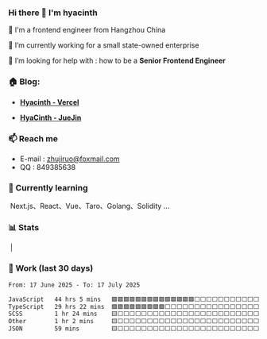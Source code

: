 ### Hi there 👋 I'm hyacinth

🫡 I'm a frontend engineer from Hangzhou China

🧰 I’m currently working for a small state-owned enterprise

🤔 I’m looking for help with :  how to be a **Senior Frontend Engineer**



### 🏠 Blog:

- **[Hyacinth - Vercel](https://hyaciovo.vercel.app)**

- **[HyaCinth - JueJin](https://juejin.cn/user/4332545970820861)**



### 📫 Reach me

- E-mail :  zhujiruo@foxmail.com
- QQ : 849385638



### 🌱 Currently learning

​	Next.js、React、Vue、Taro、Golang、Solidity ...



### 📊 Stats

<img align="center" src="https://github-readme-stats.vercel.app/api?username=hyaciovo&show_icons=true&theme=buefy&hide_border=true" alt="" /> | <img align="center" src="https://github-readme-stats.vercel.app/api/top-langs/?username=hyaciovo&layout=compact&theme=buefy&hide_border=true" alt="" />


### 🧰 Work (last 30 days)
<!--START_SECTION:waka-->

```txt
From: 17 June 2025 - To: 17 July 2025

JavaScript   44 hrs 5 mins   🟩🟩🟩🟩🟩🟩🟩🟩🟩🟩🟩🟩🟩🟩⬜⬜⬜⬜⬜⬜⬜⬜⬜⬜⬜   55.39 %
TypeScript   29 hrs 22 mins  🟩🟩🟩🟩🟩🟩🟩🟩🟩⬜⬜⬜⬜⬜⬜⬜⬜⬜⬜⬜⬜⬜⬜⬜⬜   36.91 %
SCSS         1 hr 24 mins    🟨⬜⬜⬜⬜⬜⬜⬜⬜⬜⬜⬜⬜⬜⬜⬜⬜⬜⬜⬜⬜⬜⬜⬜⬜   01.78 %
Other        1 hr 2 mins     🟨⬜⬜⬜⬜⬜⬜⬜⬜⬜⬜⬜⬜⬜⬜⬜⬜⬜⬜⬜⬜⬜⬜⬜⬜   01.30 %
JSON         59 mins         🟨⬜⬜⬜⬜⬜⬜⬜⬜⬜⬜⬜⬜⬜⬜⬜⬜⬜⬜⬜⬜⬜⬜⬜⬜   01.25 %
```

<!--END_SECTION:waka-->
